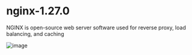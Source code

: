 # nginx-1.27.0
 NGINX is open-source web server software used for reverse proxy, load balancing, and caching

![image](https://github.com/user-attachments/assets/ed033034-5071-4832-96d7-44c5b444e3a6)
